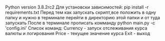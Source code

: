 Python version  3.8.2rc2
Для установски зависимостей: pip install -r requirements.txt
Перед тем как запускать скрипт,все положить в одну папку и нужно в терминале перейти в директорию этой папки и от туда запускать
После в терминале прописать комманду python main.py -c 'config.ini'
Список команд:
Currency - запуск отслеживания курса валюты и логирования
Price - текущее значение курса
Exit - выход

